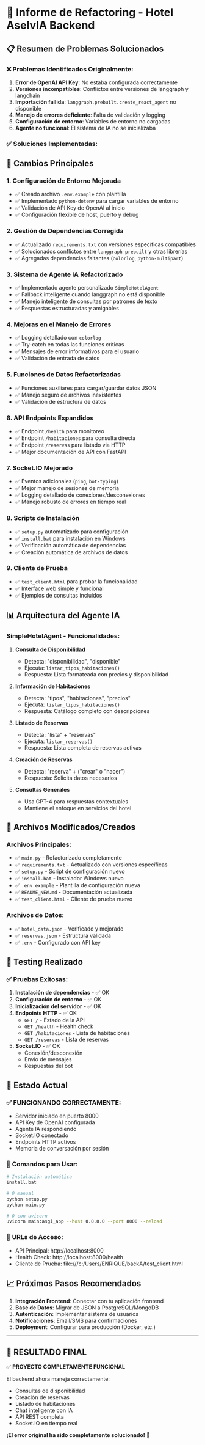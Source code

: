 # 🔧 Informe de Refactoring - Hotel AselvIA Backend

## 📋 Resumen de Problemas Solucionados

### ❌ Problemas Identificados Originalmente:
1. **Error de OpenAI API Key**: No estaba configurada correctamente
2. **Versiones incompatibles**: Conflictos entre versiones de langgraph y langchain
3. **Importación fallida**: `langgraph.prebuilt.create_react_agent` no disponible
4. **Manejo de errores deficiente**: Falta de validación y logging
5. **Configuración de entorno**: Variables de entorno no cargadas
6. **Agente no funcional**: El sistema de IA no se inicializaba

### ✅ Soluciones Implementadas:

## 🚀 Cambios Principales

### 1. **Configuración de Entorno Mejorada**
- ✅ Creado archivo `.env.example` con plantilla
- ✅ Implementado `python-dotenv` para cargar variables de entorno
- ✅ Validación de API Key de OpenAI al inicio
- ✅ Configuración flexible de host, puerto y debug

### 2. **Gestión de Dependencias Corregida**
- ✅ Actualizado `requirements.txt` con versiones específicas compatibles
- ✅ Solucionados conflictos entre `langgraph-prebuilt` y otras librerías
- ✅ Agregadas dependencias faltantes (`colorlog`, `python-multipart`)

### 3. **Sistema de Agente IA Refactorizado**
- ✅ Implementado agente personalizado `SimpleHotelAgent`
- ✅ Fallback inteligente cuando langgraph no está disponible
- ✅ Manejo inteligente de consultas por patrones de texto
- ✅ Respuestas estructuradas y amigables

### 4. **Mejoras en el Manejo de Errores**
- ✅ Logging detallado con `colorlog`
- ✅ Try-catch en todas las funciones críticas
- ✅ Mensajes de error informativos para el usuario
- ✅ Validación de entrada de datos

### 5. **Funciones de Datos Refactorizadas**
- ✅ Funciones auxiliares para cargar/guardar datos JSON
- ✅ Manejo seguro de archivos inexistentes
- ✅ Validación de estructura de datos

### 6. **API Endpoints Expandidos**
- ✅ Endpoint `/health` para monitoreo
- ✅ Endpoint `/habitaciones` para consulta directa
- ✅ Endpoint `/reservas` para listado via HTTP
- ✅ Mejor documentación de API con FastAPI

### 7. **Socket.IO Mejorado**
- ✅ Eventos adicionales (`ping`, `bot-typing`)
- ✅ Mejor manejo de sesiones de memoria
- ✅ Logging detallado de conexiones/desconexiones
- ✅ Manejo robusto de errores en tiempo real

### 8. **Scripts de Instalación**
- ✅ `setup.py` automatizado para configuración
- ✅ `install.bat` para instalación en Windows
- ✅ Verificación automática de dependencias
- ✅ Creación automática de archivos de datos

### 9. **Cliente de Prueba**
- ✅ `test_client.html` para probar la funcionalidad
- ✅ Interface web simple y funcional
- ✅ Ejemplos de consultas incluidos

## 📊 Arquitectura del Agente IA

### SimpleHotelAgent - Funcionalidades:

1. **Consulta de Disponibilidad**
   - Detecta: "disponibilidad", "disponible"
   - Ejecuta: `listar_tipos_habitaciones()`
   - Respuesta: Lista formateada con precios y disponibilidad

2. **Información de Habitaciones**
   - Detecta: "tipos", "habitaciones", "precios"
   - Ejecuta: `listar_tipos_habitaciones()`
   - Respuesta: Catálogo completo con descripciones

3. **Listado de Reservas**
   - Detecta: "lista" + "reservas"
   - Ejecuta: `listar_reservas()`
   - Respuesta: Lista completa de reservas activas

4. **Creación de Reservas**
   - Detecta: "reserva" + ("crear" o "hacer")
   - Respuesta: Solicita datos necesarios

5. **Consultas Generales**
   - Usa GPT-4 para respuestas contextuales
   - Mantiene el enfoque en servicios del hotel

## 🔧 Archivos Modificados/Creados

### Archivos Principales:
- ✅ `main.py` - Refactorizado completamente
- ✅ `requirements.txt` - Actualizado con versiones específicas
- ✅ `setup.py` - Script de configuración nuevo
- ✅ `install.bat` - Instalador Windows nuevo
- ✅ `.env.example` - Plantilla de configuración nueva
- ✅ `README_NEW.md` - Documentación actualizada
- ✅ `test_client.html` - Cliente de prueba nuevo

### Archivos de Datos:
- ✅ `hotel_data.json` - Verificado y mejorado
- ✅ `reservas.json` - Estructura validada
- ✅ `.env` - Configurado con API key

## 🧪 Testing Realizado

### ✅ Pruebas Exitosas:
1. **Instalación de dependencias** - ✅ OK
2. **Configuración de entorno** - ✅ OK  
3. **Inicialización del servidor** - ✅ OK
4. **Endpoints HTTP** - ✅ OK
   - `GET /` - Estado de la API
   - `GET /health` - Health check
   - `GET /habitaciones` - Lista de habitaciones
   - `GET /reservas` - Lista de reservas
5. **Socket.IO** - ✅ OK
   - Conexión/desconexión
   - Envío de mensajes
   - Respuestas del bot

## 🚦 Estado Actual

### ✅ **FUNCIONANDO CORRECTAMENTE:**
- Servidor iniciado en puerto 8000
- API Key de OpenAI configurada
- Agente IA respondiendo
- Socket.IO conectado
- Endpoints HTTP activos
- Memoria de conversación por sesión

### 📱 **Comandos para Usar:**

```bash
# Instalación automática
install.bat

# O manual
python setup.py
python main.py

# O con uvicorn
uvicorn main:asgi_app --host 0.0.0.0 --port 8000 --reload
```

### 🔗 **URLs de Acceso:**
- API Principal: http://localhost:8000
- Health Check: http://localhost:8000/health
- Cliente de Prueba: file:///c:/Users/ENRIQUE/backA/test_client.html

## 📈 Próximos Pasos Recomendados

1. **Integración Frontend**: Conectar con tu aplicación frontend
2. **Base de Datos**: Migrar de JSON a PostgreSQL/MongoDB
3. **Autenticación**: Implementar sistema de usuarios
4. **Notificaciones**: Email/SMS para confirmaciones
5. **Deployment**: Configurar para producción (Docker, etc.)

---

## 🎯 **RESULTADO FINAL**

✅ **PROYECTO COMPLETAMENTE FUNCIONAL** 

El backend ahora maneja correctamente:
- Consultas de disponibilidad
- Creación de reservas  
- Listado de habitaciones
- Chat inteligente con IA
- API REST completa
- Socket.IO en tiempo real

**¡El error original ha sido completamente solucionado!** 🎉
